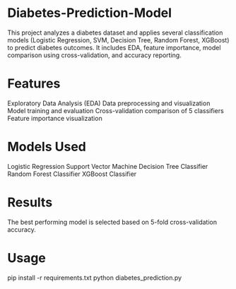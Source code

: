 # Diabetes-Prediction-Model

This project analyzes a diabetes dataset and applies several classification models (Logistic Regression, SVM, Decision Tree, Random Forest, XGBoost) to predict diabetes outcomes. It includes EDA, feature importance, model comparison using cross-validation, and accuracy reporting.

# Features
Exploratory Data Analysis (EDA)
Data preprocessing and visualization
Model training and evaluation
Cross-validation comparison of 5 classifiers
Feature importance visualization

# Models Used
Logistic Regression
Support Vector Machine
Decision Tree Classifier
Random Forest Classifier
XGBoost Classifier

# Results
The best performing model is selected based on 5-fold cross-validation accuracy.

# Usage
pip install -r requirements.txt
python diabetes_prediction.py
